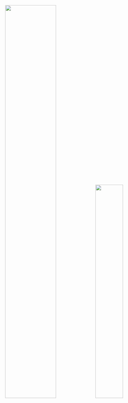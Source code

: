 <div>
    <img src="https://github-readme-stats.vercel.app/api?username=gubalero&show_icons=true&theme=tokyonight&count_private=true&hide=stars&locale=pt-br&include_all_commits=true" width="57%"/>
    <img src="https://github-readme-stats.vercel.app/api/top-langs/?username=gubalero&layout=compact&show_icons=true&theme=tokyonight&count_private=true&hide=stars&locale=pt-br&include_all_commits=true&langs_count=10" width="42%"/>
</div>
